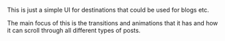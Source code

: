 This is just a simple UI for destinations that could be used for blogs etc.

The main focus of this is the transitions and animations that it has and how it can scroll through all different types of posts.
